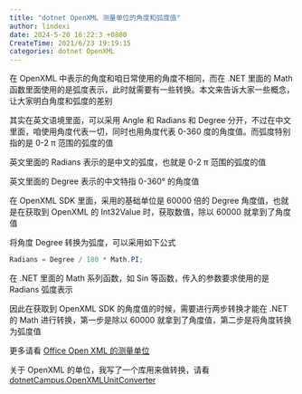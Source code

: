 ```yaml
---
title: "dotnet OpenXML 测量单位的角度和弧度值"
author: lindexi
date: 2024-5-20 16:22:3 +0800
CreateTime: 2021/6/23 19:19:15
categories: dotnet OpenXML
---
```


在 OpenXML 中表示的角度和咱日常使用的角度不相同，而在 .NET 里面的 Math 函数里面使用的是弧度表示，此时就需要有一些转换。本文来告诉大家一些概念，让大家明白角度和弧度的差别

<!--more-->


<!-- CreateTime:2021/6/23 19:19:15 -->

<!-- 发布 -->

其实在英文语境里面，可以采用 Angle 和 Radians 和 Degree 分开，不过在中文里面，咱使用角度代表一切，同时也用角度代表 0-360 度的角度值。而弧度特别指的是 0-2 π 范围的弧度的值

英文里面的 Radians 表示的是中文的弧度，也就是 0-2 π 范围的弧度的值

英文里面的 Degree 表示的中文特指 0-360° 的角度值

在 OpenXML SDK 里面，采用的基础单位是 60000 倍的 Degree 角度值，也就是在获取到 OpenXML 的 Int32Value 时，获取数值，除以 60000 就拿到了角度值

将角度 Degree 转换为弧度，可以采用如下公式

```csharp
Radians = Degree / 180 * Math.PI;
```

在 .NET 里面的 Math 系列函数，如 Sin 等函数，传入的参数要求使用的是 Radians 弧度表示

因此在获取到 OpenXML SDK 的角度值的时候，需要进行两步转换才能在 .NET 的 Math 进行转换，第一步是除以 60000 就拿到了角度值，第二步是将角度转换为弧度值

更多请看 [Office Open XML 的测量单位](https://blog.lindexi.com/post/Office-Open-XML-%E7%9A%84%E6%B5%8B%E9%87%8F%E5%8D%95%E4%BD%8D.html )

关于 OpenXML 的单位，我写了一个库用来做转换，请看 [dotnetCampus.OpenXMLUnitConverter](https://github.com/dotnet-campus/dotnetCampus.OfficeDocumentZipper)

